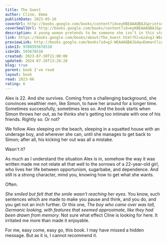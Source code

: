 ```yaml
---
title: The Guest
author: Cline, Emma
publishDate: 2023-05-16
coverUrl: http://books.google.com/books/content?id=eyKBEAAAQBAJ&printsec=frontcover&img=1&zoom=1&edge=curl&source=gbs_api
coverSmallUrl: http://books.google.com/books/content?id=eyKBEAAAQBAJ&printsec=frontcover&img=1&zoom=5&edge=curl&source=gbs_api
description: A young woman pretends to be someone she isn’t in this stunning novel by the New York Times bestselling author of The Girls. “Alex drained her wineglass, then her water glass. The ocean looked calm, a black darker than the sky. A ripple of anxiety made her palms go damp. It seemed suddenly very tenuous to believe that anything would stay hidden, that she could successfully pass from one world to another.” Summer is coming to a close on the East End of Long Island, and Alex is no longer welcome. A misstep at a dinner party, and the older man she’s been staying with dismisses her with a ride to the train station and a ticket back to the city. With few resources and a waterlogged phone, but gifted with an ability to navigate the desires of others, Alex stays on Long Island and drifts like a ghost through the hedged lanes, gated driveways, and sun-blasted dunes of a rarefied world that is, at first, closed to her. Propelled by desperation and a mutable sense of morality, she spends the week leading up to Labor Day moving from one place to the next, a cipher leaving destruction in her wake. Taut, propulsive, and impossible to look away from, Emma Cline’s The Guest is a spellbinding literary achievement.
link: https://books.google.com/books/about/The_Guest.html?hl=&id=gJ-WEAAAQBAJ
previewLink: http://books.google.com/books?id=gJ-WEAAAQBAJ&dq=Emma+Cline,+The+Guest&hl=&as_pt=BOOKS&cd=1&source=gbs_api
isbn13: 9780593678510
isbn10: 593678516
created: 2023-07-30T21:00:00
updated: 2024-07-26T13:28:28
blog: true
parent: book I've read
layout: book
read: 2023-06
rating: 6
---
```

  
Alex is 22. And she survives. Coming from a challenging background, she convinces wealthier men, like Simon, to have her around for a longer time. Sometimes successfully, sometimes less so. And the book starts when Simon throws her out, as he thinks she's getting too intimate with one of his friends. Rightly so. Or not?  
  
We follow Alex sleeping on the beach, sleeping in a squatted house with an underage boy, and wherever she can, until she manages to get back to Simon; after all, his kicking her out was all a mistake.  
  
Wasn't it?  
  
As much as I understand the situation Alex is in, somehow the way it was written made me not relate all that well to the sorrows of a 22-year-old girl, who lives her life between opportunism, sugarbabe, and dependence. And still is a strong character, mind you, knowing how to get what she wants.  
  
Often.  
  
_She smiled but felt that the smile wasn’t reaching her eyes._ You know, such sentences which are made to make you pause and think, and you do, and you get not an inch further. Or this one, _The boy who came over was tall, Germanic looking, with features that seemed approximate, like they had been drawn from memory._ Not sure what effect Cline is looking for here. It irritated me more than made it enjoyable.  
  
For me, easy come, easy go, this book. I may have missed a hidden message. But as it is, I cannot recommend it.  
